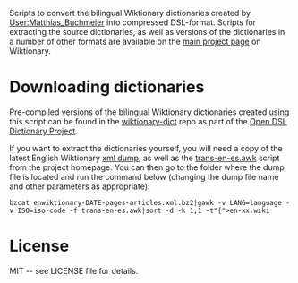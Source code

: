 Scripts to convert the bilingual Wiktionary dictionaries created by [User:Matthias_Buchmeier](http://en.wiktionary.org/wiki/User:Matthias_Buchmeier) into compressed DSL-format. Scripts for extracting the source dictionaries, as well as versions of the dictionaries in a number of other formats are available on the [main project page](http://en.wiktionary.org/wiki/User:Matthias_Buchmeier) on Wiktionary.

# Downloading dictionaries

Pre-compiled versions of the bilingual Wiktionary dictionaries created using this script can be found in the [wiktionary-dict](https://github.com/open-dsl-dict/wiktionary-dict) repo as part of the [Open DSL Dictionary Project](https://github.com/open-dsl-dict).

If you want to extract the dictionaries yourself, you will need a copy of the latest English Wiktionary [xml dump](https://dumps.wikimedia.org/), as well as the [trans-en-es.awk](https://en.wiktionary.org/wiki/User:Matthias_Buchmeier/trans-en-es.awk) script from the project homepage. You can then go to the folder where the dump file is located and run the command below (changing the dump file name and other parameters as appropriate):

    bzcat enwiktionary-DATE-pages-articles.xml.bz2|gawk -v LANG=language -v ISO=iso-code -f trans-en-es.awk|sort -d -k 1,1 -t"{">en-xx.wiki
 
# License

MIT -- see LICENSE file for details.
